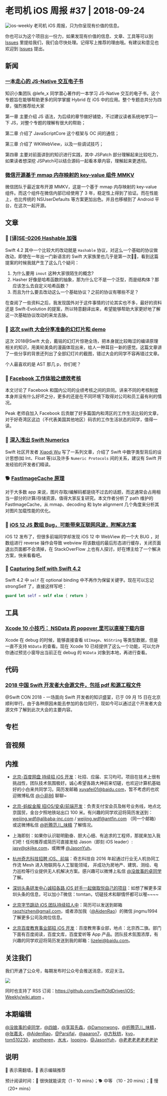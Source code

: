 # 老司机 iOS 周报 #37 | 2018-09-24

![ios-weekly](https://github.com/SwiftOldDriver/iOS-Weekly/blob/master/assets/ios-weekly.png?raw=true)
老司机 iOS 周报，只为你呈现有价值的信息。

你也可以为这个项目出一份力，如果发现有价值的信息、文章、工具等可以到 [Issues](https://github.com/SwiftOldDriver/iOS-Weekly/issues) 里提给我们，我们会尽快处理。记得写上推荐的理由哦。有建议和意见也欢迎到 [Issues](https://github.com/SwiftOldDriver/iOS-Weekly/issues) 提出。

## 新闻

### [一本走心的 JS-Native 交互电子书](https://juejin.im/post/5ba03ea25188255c3f6bcc8c)

知识小集团队 @lefe_x 同学潜心著作的一本学习 JS-Native 交互的电子书，这个专题旨在能够帮助更多的同学掌握 Hybrid 在 iOS 中的应用。整个专题总共分为四章，强烈推荐给大家

第一章 主要介绍 JS 语法，为后续的章节做好铺垫，不过建议读者系统地学习一下 JS，对整个专题的理解有很大的帮助；

第二章 介绍了 JavaScriptCore 这个框架与 OC 间的通信；

第三章 介绍了 WKWebView，以及一些调试技巧；

第四章 主要对前面讲到的知识进行实践，其中 JSPatch 部分理解起来比较吃力，如果读者想深挖 JSPatch可以结合源码一起看本章内容，理解起来更透彻。

### [微信开源基于 mmap 内存映射的 key-value 组件 MMKV](https://github.com/Tencent/MMKV)

微信团队于最近宣布开源 MMKV，这是一个基于 mmap 内存映射的 key-value 组件。而这个组件在微信内部已经使用了 3 年，稳定性上得到了验证。而在性能上，也比传统的 NSUserDefaults 等方案更加出色。并且也移植到了 Android 平台，在这次一起开源。

## 文章

### 🐢 [[译]SE-0206 Hashable 加强](https://xiaozhuanlan.com/topic/1470362958)

Swift 4.2 其中一个比较大的改动就是 `Hashable` 协议，对这么一个基础的协议做改动，即使在一年出一门新语言的 Swift 大家族里也几乎是第一次🤷‍♂️，看到这篇提案的时候我就产生了这么几个疑问：

1. 为什么要用 `inout` 这种大家很陌生的概念?
2. Hasher 好像是哈希函数的抽象，那为什么它不是一个泛型，而是结构体？那应该怎么去自定义哈希函数？
3. 而且为什么要去改动这么一个基础协议？之前的协议有哪些不足？

在查阅了一些资料之后，我发现国外对于这件事情的讨论其实也不多，最好的资料还是 Swift-Evolution 的提案，所以特意翻译出来，希望能够帮助大家更好地了解这一次基础协议改动的来龙去脉。

### 🐎 [这次 swift 大会分享准备的幻灯片和 demo](https://www.jianshu.com/p/57331c22d788)
这次 2018@Swift 大会，戴铭的幻灯片惊艳全场，把本身就比较晦涩的编译原理相关的知识，用美轮美奂的漫画体现出来，给人一种耳目一新的感觉。这篇文章讲了一些分享的背景还列出了全部幻灯片的截图，错过大会的同学不容再错过文章。

个人最喜欢的是 AST 那几 p，你们呢？

### 🐎 [Facebook 工作体验之绩效考核](https://mp.weixin.qq.com/s/eJ1ue5l5f0W1jvZ4unJJkA)

本文讨论了 Facebook 和国内公司的业绩考核之间的异同。讲来不同的考核制度本身并没有什么好坏之分，更多的还是在不同环境下取得对公司和员工最有利的情况。

Peak 老师自加入 Facebook 后贡献了好多篇国内和湾区的工作生活比较的文章，对于好奇湾区这边（不代表美国其他地区）码农的工作生活状态的同学，值得一读。

### 🐢 [深入浅出 Swift Numerics](https://github.com/xwu/xwu-swift-numerics)

Swift 社区开发者 [Xiaodi Wu](https://github.com/xwu) 写了一系列文章，介绍了 Swift 中数字类型背后的设计思想(如 Int、Float 等)以及许多 `Numeric Protocols` 间的关系，建议有 Swift 开发经验的开发者们精读。

### 🐕 [FastImageCache 原理](https://mp.weixin.qq.com/s/5rgQjokaUduSuiPKbJIudw)

对于大多数 app 来说，图片存取/编解码都是绕不过去的话题，而这通常会占用相当一部分的计算/存储资源，值得大家反复研究。本文作者分析了 path 维护的 FastImageCache，从 mmap、decoding 和 byte alignment 几个角度来分析其对图片加载性能的优化。

### 🐎 [iOS 12 JS 数组 Bug，可能带来互联网风波，附解决方案](https://juejin.im/post/5ba1c129e51d450e6237da01)

iOS 12 发布了，但很多前端同学却发现 iOS 12 中 WebView 的一个大 BUG ，对数组进行 reverse 操作会导致 webview 将该数组的最后形态进行缓存，关闭页面退出页面都不会清掉，在 StackOverFlow 上也有人探讨，好在博主给了一个解决方案，快来看看吧。

### 🐎 [Capturing Self with Swift 4.2](https://benscheirman.com/2018/09/capturing-self-with-swift-4-2)

Swift 4.2 中 `self` 在 optional binding 中不再作为保留关键字。现在可以忘记 strongSelf 了，直接这样写吧：

```swift
guard let self = self else { return }
```

## 工具

### [Xcode 10 小技巧： NSData 的 popover 里可以直接下载内容](https://twitter.com/weichsel/status/1042794107259764736)

Xcode 在 debug 的时候，能够直接查看 `UIImage`、`NSString` 等类型数据，但是一直不支持 `NSData` 的查看。现在 Xcode 10 已经提供了这么一个功能，可以允许你通过预览小窗导出当前正在 debug 的 `NSData` 对象到本地，再进行查看。

## 代码

### [2018 中国 Swift 开发者大会源文件，包括 pdf 和源工程文件](https://github.com/SwiftOldDriver/iOS-Weekly/issues/735)

@Swift CON 2018 - 一场面向 Swift 开发者的知识盛宴，已于 09 月 15 日在北京顺利举行。由于各种原因未能去参加的各位同行，现如今可以通过这个开发者大会源文件了解到此次大会的主要内容。

## 专栏

## 音视频

## 内推

- [北京-百度网盘 持续招 iOS 开发](https://talent.baidu.com/external/baidu/index.html#/jobDetail/2/102507)：社招、应届、实习均可。项目在技术上很有挑战性，团队技术氛围极好。诚心希望各路大神前来切磋，也欢迎计算机基础好的小白来共同学习。简历发邮箱 xuyafei01@baidu.com，暂不考虑的也欢迎微博私信 [@小非86](https://weibo.com/xuyafei86) 聊聊~

- [北京-蚂蚁金服 招iOS/安卓/前端开发](https://job.alibaba.com/zhaopin/position_detail.htm?trace=qrcode_share&positionCode=GP031268&from=timeline&isappinstalled=0)：负责支付宝会员及帐号业务线，地点北京国贸，金台夕照地铁站出口 100 米。有兴趣的同学欢迎将简历发送到：weijing.wdf@alibaba-inc.com / weijing.wdf@antfin.com （同一个邮箱） 或这微博私信 [@折腾范儿_味精](https://weibo.com/agvicking) 了解情况。

- 上海即刻：如果你认识聪明勤奋、胆大心细、有追求的工程师，那就来加入我们吧！任何推荐或简历可直接发给 Jason（即刻 iOS leader）: jasy@okjike.com，或微博 [@JasonYuh](https://weibo.com/jasonyuh)。

- [杭州奇志科技招聘 iOS、前端](https://www.lagou.com/gongsi/34872.html)：奇志科技自 2016 年起通过行业无人机协同工作流 Mesh 进入物联网与人工智能领域， 并成功为房地产、建筑、测绘、电力巡检等行业提供无人机解决方案。感兴趣可以微博上私信 [@没故事的卓同学](https://weibo.com/u/1926303682) 了解。

- [深圳头条研发中心诚招各路 iOS 好手一起做取悦自己的项目](https://job.toutiao.com/2018/spring_referral/?token=alPR8WCv8nnnc5QqtsyKjw%3D%3D&key=MTY1MDMsMTg0MTQsMjA1MjAsMTk1NjEsMTU2ODksMTc0ODk%3D)：如想了解更多深圳头条的信息，可以加小T微信：tomtan，切磋技术和聊情怀都可以喔~~~~

- [北京字节跳动 iOS 团队持续招人中](https://job.toutiao.com/society)：简历可以发送到邮箱 raozhizhen@gmail.com，或者添加我（[@AidenRao](https://weibo.com/AidenRao)）的微信 jingmu1994 了解更多公司及岗位信息。

- [北京百度教育事业部招 iOS 开发](https://www.baidu.com/s?wd=百度)：百度教育事业部，地点：北京西二旗。部门下面有百度阅读，百度文库，百度爱听等 App 产品。团队技术氛围浓厚，有兴趣的同学欢迎将简历发送到我的邮箱：lizelei@baidu.com。


## 关注我们

我们开通了公众号，每期发布时公众号会推送消息，欢迎关注。

![](https://github.com/SwiftOldDriver/iOS-Weekly/blob/master/assets/qrcode_for_wechat.jpg?raw=true)

同时也支持了 RSS 订阅：https://github.com/SwiftOldDriver/iOS-Weekly/wiki.atom 。

## 本期编辑

[@没故事的卓同学](https://weibo.com/1926303682/profile)，[@四娘](https://kemchenj.github.io)，[@享耳先森](https://github.com/iblacksun)，[@Damonwong](https://weibo.com/damonone)，[@折腾范儿_味精](http://weibo.com/agvicking)，[@张嘉夫](https://weibo.com/2949394297)，[@AidenRao](https://weibo.com/AidenRao)，[@Parsifal](https://weibo.com/parsifalchang)，[@aaaron7](https://weibo.com/aaaron7)，[@方秋枋](https://weibo.com/100mango)，[kyo](https://github.com/KyoLi)，[tom510230](https://xiaozhuanlan.com/u/6682065345)，[anotheren](https://anotheren.com)，[水水](https://www.xuyanlan.com)，[looping](https://github.com/looping)，[@JasonYuh](https://weibo.com/jasonyuh)，[@老老老老老老老驴](https://weibo.com/u/6090610445)

## 说明

🚧 表示需翻墙，🌟 表示编辑推荐

预计阅读时间：🐎 很快就能读完（1 - 10 mins）；🐕 中等 （10 - 20 mins）；🐢 慢（20+ mins）
